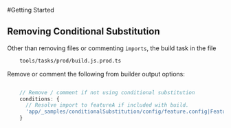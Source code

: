 #Getting Started

## Removing Conditional Substitution

Other than removing files or commenting ```imports```, the build task in the file 
 
```bash
    tools/tasks/prod/build.js.prod.ts
```

Remove or comment the following from builder output options:

```js

    // Remove / comment if not using conditional substitution
    conditions: {
      // Resolve import to featureA if included with build.
      'app/_samples/conditionalSubstitution/config/feature.config|FeatureConfig.FEATURE_NAME': 'featureA'
    }
```


